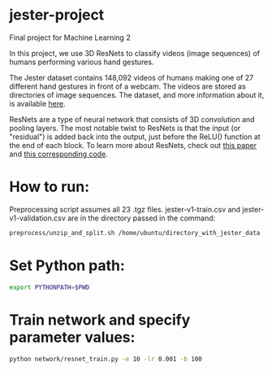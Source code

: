 # jester-project
Final project for Machine Learning 2

In this project, we use 3D ResNets to classify videos (image sequences) of humans performing various hand gestures.

The Jester dataset contains 148,092 videos of humans making one of 27 different hand gestures in front of a webcam. The videos are stored as directories of image sequences. The dataset, and more information about it, is available [here](https://20bn.com/datasets/jester/v1).

ResNets are a type of neural network that consists of 3D convolution and pooling layers. The most notable twist to ResNets is that the input (or "residual") is added back into the output, just before the ReLU() function at the end of each block. To learn more about ResNets, check out [this paper](http://openaccess.thecvf.com/content_ICCV_2017_workshops/papers/w44/Hara_Learning_Spatio-Temporal_Features_ICCV_2017_paper.pdf) and [this corresponding code](https://github.com/kenshohara/3D-ResNets-PyTorch).

# How to run:
Preprocessing script assumes all 23 .tgz files. jester-v1-train.csv and jester-v1-validation.csv are in the directory passed in the command:

```bash
preprocess/unzip_and_split.sh /home/ubuntu/directory_with_jester_data
```

# Set Python path:

```bash
export PYTHONPATH=$PWD
```

# Train network and specify parameter values:

```bash
python network/resnet_train.py -e 10 -lr 0.001 -b 100
```
